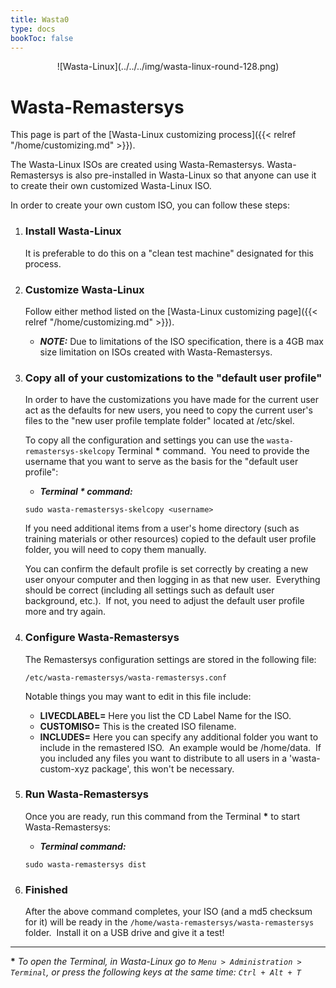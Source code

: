 ```yaml
---
title: Wasta0
type: docs
bookToc: false
---
```

<p align="center"> ![Wasta-Linux](../../../img/wasta-linux-round-128.png)

# Wasta-Remastersys

This page is part of the [Wasta-Linux customizing process]({{< relref "/home/customizing.md" >}}).

The Wasta-Linux ISOs are created using Wasta-Remastersys. Wasta-Remastersys is also pre-installed in Wasta-Linux so that anyone can use it to create their own customized Wasta-Linux ISO.

In order to create your own custom ISO, you can follow these steps:

1. ### Install Wasta-Linux

    It is preferable to do this on a "clean test machine" designated for this process.

2. ### Customize Wasta-Linux

    Follow either method listed on the [Wasta-Linux customizing page]({{< relref "/home/customizing.md" >}}).

    - ***NOTE:*** Due to limitations of the ISO specification, there is a 4GB max size limitation on ISOs created with Wasta-Remastersys.

3. ### Copy all of your customizations to the "default user profile"

    In order to have the customizations you have made for the current user act as the defaults for new users, you need to copy the current user's files to the "new user profile template folder" located at /etc/skel.

    To copy all the configuration and settings you can use the `wasta-remastersys-skelcopy` Terminal **\*** command.  You need to provide the username that you want to serve as the basis for the "default user profile":

    - ***Terminal \* command:***

    ```
    sudo wasta-remastersys-skelcopy <username>
    ```

    If you need additional items from a user's home directory (such as training materials or other resources) copied to the default user profile folder, you will need to copy them manually.

    You can confirm the default profile is set correctly by creating a new user onyour computer and then logging in as that new user.  Everything should be correct (including all settings such as default user background, etc.).  If not, you need to adjust the default user profile more and try again.

4. ### Configure Wasta-Remastersys

    The Remastersys configuration settings are stored in the following file:

    ```
    /etc/wasta-remastersys/wasta-remastersys.conf
    ```

    Notable things you may want to edit in this file include:

    - **LIVECDLABEL=** Here you list the CD Label Name for the ISO.
    - **CUSTOMISO=** This is the created ISO filename.
    - **INCLUDES=** Here you can specify any additional folder you want to include in the remastered ISO.  An example would be /home/data.  If you included any files you want to distribute to all users in a 'wasta-custom-xyz package', this won't be necessary.

5. ### Run Wasta-Remastersys

    Once you are ready, run this command from the Terminal **\*** to start Wasta-Remastersys:

    - ***Terminal command:***

    ```
    sudo wasta-remastersys dist
    ```

6. ### Finished

    After the above command completes, your ISO (and a md5 checksum for it) will be ready in the
`/home/wasta-remastersys/wasta-remastersys` folder.  Install it on a USB drive and give it a test!

---
**\*** _To open the Terminal, in Wasta-Linux go to `Menu > Administration > Terminal`, or press the following keys at the same time: `Ctrl + Alt + T`_
